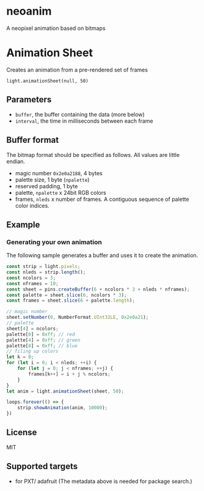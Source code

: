 # neoanim

A neopixel animation based on bitmaps

# Animation Sheet

Creates an animation from a pre-rendered set of frames

```sig
light.animationSheet(null, 50)
```

## Parameters

* ``buffer``, the buffer containing the data (more below)
* ``interval``, the time in milliseconds between each frame

## Buffer format

The bitmap format should be specified as follows. All values are little endian.

* magic number ``0x2e0a2188``, 4 bytes
* palette size, 1 byte (``npalette``)
* reserved padding, 1 byte
* palette, ``npalette`` x 24bit RGB colors
* frames, ``nleds`` x number of frames. A contiguous sequence of palette color indices.

## Example

### Generating your own animation

The following sample generates a buffer and uses it to create the animation.

```typescript
const strip = light.pixels;
const nleds = strip.length();
const ncolors = 3;
const nframes = 10;
const sheet = pins.createBuffer(6 + ncolors * 3 + nleds * nframes);
const palette = sheet.slice(6, ncolors * 3);
const frames = sheet.slice(6 + palette.length);

// magic number
sheet.setNumber(0, NumberFormat.UInt32LE, 0x2e0a21);
// palette
sheet[4] = ncolors;
palette[0] = 0xff; // red
palette[4] = 0xff; // green
palette[8] = 0xff; // blue
// filing up colors
let k = 0;
for (let i = 0; i < nleds; ++i) {
    for (let j = 0; j < nframes; ++j) {
        frames[k++] = i + j % ncolors;
    }
}
let anim = light.animationSheet(sheet, 50);

loops.forever(() => {
    strip.showAnimation(anim, 10000);
})
```

## License

MIT

## Supported targets

* for PXT/ adafruit
(The metadata above is needed for package search.)
